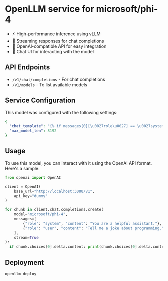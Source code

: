 # OpenLLM service for microsoft/phi-4

- ⚡ High-performance inference using vLLM
- 💬 Streaming responses for chat completions
- 🔄 OpenAI-compatible API for easy integration
- 🎨 Chat UI for interacting with the model

## API Endpoints

- `/v1/chat/completions` - For chat completions
- `/v1/models` - To list available models

## Service Configuration

This model was configured with the following settings:

```yaml
{
  "chat_template": "{% if messages[0][\u0027role\u0027] == \u0027system\u0027 %}\n    {% set offset = 1 %}\n{% else %}\n    {% set offset = 0 %}\n{% endif %}\n\n{% for message in messages %}\n    {% if (message[\u0027role\u0027] == \u0027user\u0027) != (loop.index0 % 2 == offset) %}\n        {{ raise_exception(\u0027Conversation roles must alternate user/assistant/user/assistant/...\u0027) }}\n    {% endif %}\n\n    {{ \u0027\u003c|\u0027 + message[\u0027role\u0027] + \u0027|\u003e\\n\u0027 + message[\u0027content\u0027].strip() + \u0027\u003c|end|\u003e\u0027 + \u0027\\n\u0027 }}\n\n    {% if loop.last and message[\u0027role\u0027] == \u0027user\u0027 and add_generation_prompt %}\n        {{ \u0027\u003c|assistant|\u003e\\n\u0027 }}\n    {% endif %}\n{% endfor %}\n",
  "max_model_len": 8192
}
```

## Usage

To use this model, you can interact with it using the OpenAI API format. Here's a sample:

```python
from openai import OpenAI

client = OpenAI(
    base_url="http://localhost:3000/v1",
    api_key="dummy"
)

for chunk in client.chat.completions.create(
    model="microsoft/phi-4",
    messages=[
        {"role": "system", "content": "You are a helpful assistant."},
        {"role": "user", "content": "Tell me a joke about programming."}
    ],
    stream=True
):
  if chunk.choices[0].delta.content: print(chunk.choices[0].delta.content, end="")
```

## Deployment

```bash
openllm deploy 
``` 